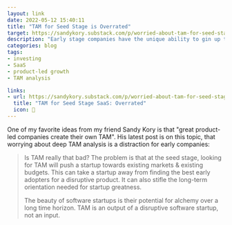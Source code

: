 ```yaml
---
layout: link
date: 2022-05-12 15:40:11
title: "TAM for Seed Stage is Overrated"
target: https://sandykory.substack.com/p/worried-about-tam-for-seed-stage
description: "Early stage companies have the unique ability to gin up their own addressable markets."
categories: blog
tags:
- investing
- SaaS
- product-led growth
- TAM analysis

links:
- url: https://sandykory.substack.com/p/worried-about-tam-for-seed-stage
  title: "TAM for Seed Stage SaaS: Overrated"
  icon: 🌱
---
```


One of my favorite ideas from my friend Sandy Kory is that "great product-led companies create their own TAM". His latest post is on this topic, that worrying about deep TAM analysis is a distraction for early companies:

> Is TAM really that bad? The problem is that at the seed stage, looking for TAM will push a startup towards existing markets & existing budgets. This can take a startup away from finding the best early adopters for a disruptive product. It can also stifle the long-term orientation needed for startup greatness.
>
> The beauty of software startups is their potential for alchemy over a long time horizon. TAM is an output of a disruptive software startup, not an input.
